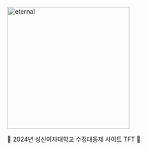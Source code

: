 <p align="left">
  <img width="283" alt="eternal" src="https://github.com/user-attachments/assets/a22d85a4-3863-4453-a32b-9b9c6d17add8">
</p>
 🔮 2024년 성신여자대학교 수정대동제 사이트 TFT 🔮

